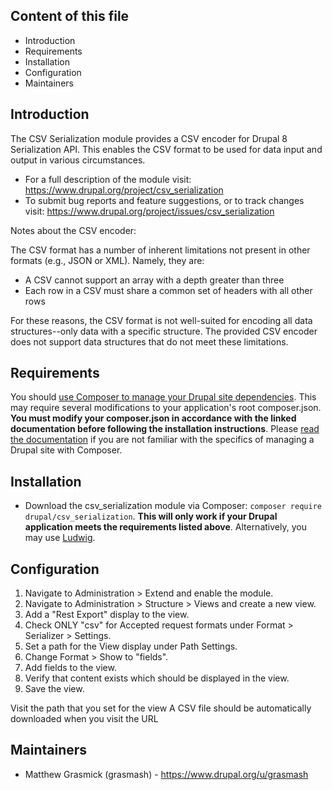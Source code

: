 Content of this file
--------------------

 * Introduction
 * Requirements
 * Installation
 * Configuration
 * Maintainers

Introduction
------------

The CSV Serialization module provides a CSV encoder for Drupal 8 Serialization
API. This enables the CSV format to be used for data input and output in various
circumstances.

 * For a full description of the module visit:
   https://www.drupal.org/project/csv_serialization
 * To submit bug reports and feature suggestions, or to track changes visit:
   https://www.drupal.org/project/issues/csv_serialization

Notes about the CSV encoder:

The CSV format has a number of inherent limitations not present in other formats
(e.g., JSON or XML). Namely, they are:
 * A CSV cannot support an array with a depth greater than three
 * Each row in a CSV must share a common set of headers with all other rows

For these reasons, the CSV format is not well-suited for encoding all data
structures--only data with a specific structure. The provided CSV encoder
does not support data structures that do not meet these limitations.


Requirements
------------

You should [use Composer to manage your Drupal site dependencies](https://www.drupal.org/docs/develop/using-composer/using-composer-to-manage-drupal-site-dependencies#managing-contributed). This may require several modifications to your application's root composer.json. __You must modify your composer.json in accordance with the linked documentation before following the installation instructions__. Please [read the documentation](https://www.drupal.org/docs/develop/using-composer/using-composer-to-manage-drupal-site-dependencies#managing-contributed) if you are not familiar with the specifics of managing a Drupal site with Composer.


Installation
------------

 * Download the csv_serialization module via Composer: `composer require drupal/csv_serialization`. __This will only work if your Drupal application meets the requirements listed above__. Alternatively, you may use [Ludwig](https://www.drupal.org/project/ludwig).

Configuration
-------------

1. Navigate to Administration > Extend and enable the module.
2. Navigate to Administration > Structure > Views and create a new view.
3. Add a "Rest Export" display to the view.
4. Check ONLY "csv" for Accepted request formats under Format > Serializer > Settings.
5. Set a path for the View display under Path Settings.
6. Change Format > Show to "fields".
7. Add fields to the view.
8. Verify that content exists which should be displayed in the view.
9. Save the view.

Visit the path that you set for the view
A CSV file should be automatically downloaded when you visit the URL


Maintainers
-----------

 * Matthew Grasmick (grasmash) - https://www.drupal.org/u/grasmash
